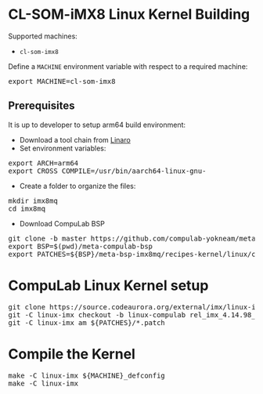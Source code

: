 # CL-SOM-iMX8 Linux Kernel Building

Supported machines:

* `cl-som-imx8`

Define a `MACHINE` environment variable with respect to a required machine:
<pre>
export MACHINE=cl-som-imx8
</pre>

## Prerequisites
It is up to developer to setup arm64 build environment:
* Download a tool chain from [Linaro](https://releases.linaro.org/components/toolchain/binaries/7.3-2018.05/aarch64-linux-gnu/)
* Set environment variables:
<pre>
export ARCH=arm64
export CROSS_COMPILE=/usr/bin/aarch64-linux-gnu-
</pre>
* Create a folder to organize the files:
<pre>
mkdir imx8mq
cd imx8mq
</pre>
* Download CompuLab BSP
<pre>
git clone -b master https://github.com/compulab-yokneam/meta-compulab-bsp.git
export BSP=$(pwd)/meta-compulab-bsp
export PATCHES=${BSP}/meta-bsp-imx8mq/recipes-kernel/linux/compulab/imx8mq
</pre>

# CompuLab Linux Kernel setup
<pre>
git clone https://source.codeaurora.org/external/imx/linux-imx.git
git -C linux-imx checkout -b linux-compulab rel_imx_4.14.98_2.0.0_ga
git -C linux-imx am ${PATCHES}/*.patch
</pre>

# Compile the Kernel
<pre>
make -C linux-imx ${MACHINE}_defconfig
make -C linux-imx
</pre>
